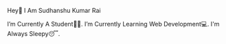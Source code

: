
Hey👋 I Am Sudhanshu Kumar Rai

  I’m Currently A Student👨‍🎓.
  I’m Currently Learning Web Development💻.
  I'm Always Sleepy😴.

